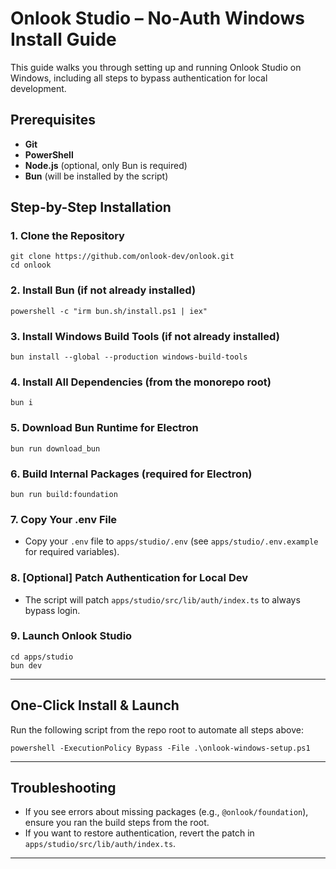 # Onlook Studio – No-Auth Windows Install Guide

This guide walks you through setting up and running Onlook Studio on Windows, including all steps to bypass authentication for local development.

## Prerequisites
- **Git**
- **PowerShell**
- **Node.js** (optional, only Bun is required)
- **Bun** (will be installed by the script)

## Step-by-Step Installation

### 1. Clone the Repository
```
git clone https://github.com/onlook-dev/onlook.git
cd onlook
```

### 2. Install Bun (if not already installed)
```
powershell -c "irm bun.sh/install.ps1 | iex"
```

### 3. Install Windows Build Tools (if not already installed)
```
bun install --global --production windows-build-tools
```

### 4. Install All Dependencies (from the monorepo root)
```
bun i
```

### 5. Download Bun Runtime for Electron
```
bun run download_bun
```

### 6. Build Internal Packages (required for Electron)
```
bun run build:foundation
```

### 7. Copy Your .env File
- Copy your `.env` file to `apps/studio/.env` (see `apps/studio/.env.example` for required variables).

### 8. [Optional] Patch Authentication for Local Dev
- The script will patch `apps/studio/src/lib/auth/index.ts` to always bypass login.

### 9. Launch Onlook Studio
```
cd apps/studio
bun dev
```

---

## One-Click Install & Launch
Run the following script from the repo root to automate all steps above:
```
powershell -ExecutionPolicy Bypass -File .\onlook-windows-setup.ps1
```

---

## Troubleshooting
- If you see errors about missing packages (e.g., `@onlook/foundation`), ensure you ran the build steps from the root.
- If you want to restore authentication, revert the patch in `apps/studio/src/lib/auth/index.ts`.

---

